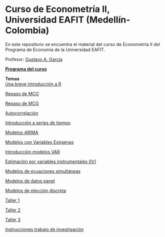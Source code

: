 # Curso de Econometría II, Universidad EAFIT (Medellín-Colombia)
En este repositorio se encuentra el material del curso de Econometría II del Programa de Economía de la Universidad EAFIT.

Profesor: [Gustavo A. García](https://gusgarciacruz.github.io/cv)

[**Programa del curso**](https://gusgarciacruz.github.io/EconometriaMEA/EC0251ECONOMETRIA2-2023II.pdf)<br>

**Temas**<br>
[Una breve introducción a R](https://gusgarciacruz.github.io/EbookR_introduccion/)<br>

[Repaso de MCO](https://gusgarciacruz.github.io/EconometriaII/MCO/MCO.html)<br>

[Repaso de MCG](https://gusgarciacruz.github.io/EconometriaII/MCG/MCG.html)<br>

[Autocorrelación](https://gusgarciacruz.github.io/EconometriaII/Autocorrelacion/Autocorrelacion.html)<br>

[Introducción a series de tiempo](https://gusgarciacruz.github.io/EconometriaII/IntroSeriesTiempo/IntroSeriesTiempo.html)<br>

[Modelos ARIMA](https://gusgarciacruz.github.io/EconometriaII/ARIMA/ARIMA.html)<br>

[Modelos con Variables Exógenas](https://gusgarciacruz.github.io/EconometriaII/VarExogenas/VarExogenas.html)<br>

[Introducción modelos VAR](https://gusgarciacruz.github.io/EconometriaII/IntroVar/IntroVar.html)<br>

[Estimación por variables instrumentales (IV)](https://gusgarciacruz.github.io/EconometriaII/IV/IV.html)<br>

[Modelos de ecuaciones simultáneas](https://gusgarciacruz.github.io/EconometriaII/EcuSimultaneas/EcuSimultaneas.html)<br>

[Modelos de datos panel](https://gusgarciacruz.github.io/EconometriaII/ModelosPanel/ModelosPanel.html)<br>

[Modelos de elección discreta](https://gusgarciacruz.github.io/EconometriaII/ModelosEleccion/ModelosEleccion.html)

[Taller 1](https://gusgarciacruz.github.io/EconometriaII/Taller1/Taller1.pdf)

[Taller 2](https://gusgarciacruz.github.io/EconometriaII/Taller2/Taller2.pdf)

[Taller 3](https://gusgarciacruz.github.io/EconometriaII/Taller3/Taller3.pdf)

[Instrucciones trabajo de investigación](https://gusgarciacruz.github.io/EconometriaII/TrabajoInvestigacion/TrabajoInvestigacion.html)